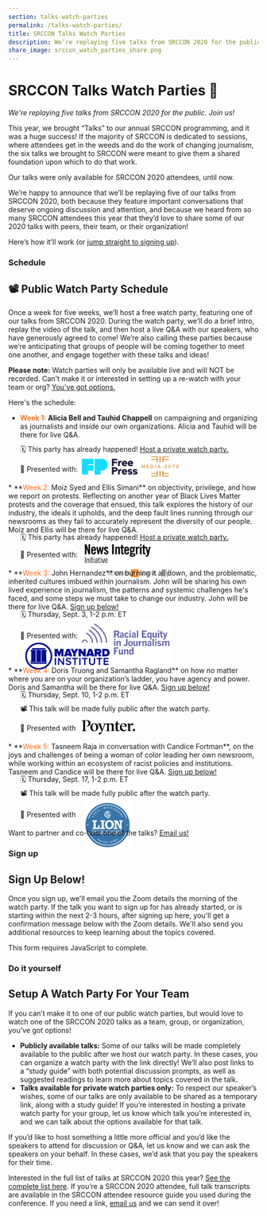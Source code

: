 ```yaml
---
section: talks-watch-parties
permalink: /talks-watch-parties/
title: SRCCON Talks Watch Parties
description: We’re replaying five talks from SRCCON 2020 for the public. Join us!
share_image: srccon_watch_parties_share.png
---
```


<style type="text/css">
  .action-links {margin-top: -0.5em; line-height: 2em;}
  span.week-name {color: #fc6e1f;}
  .action-links img {
    width: 120px;
    display: inline-block;
    margin: 0 0 -10px 0px;
  }
  ul.action-links li { display: block; }
  img.poynter {margin-bottom:-13px;}
  img.media-2070 {width: 75px;}
  img.nii { width: 170px; margin: 0 0 -40px 10px; }
  img.lion { margin: 0 0 -66px 10px; width: 100px;} 
  img.rej { margin: 0px 0 -50px 0; width: 185px;} 
  img.maynard { margin: 0 0 -30px 10px; width: 170px; }
  form.fr_form {
    padding: 0 0 0 30px;
    font-size: 0.85em;
    font-family: sofia-pro, sans-serif;
    border-left: 10px solid #fc6d1f17;
  }
  label.fr_option.control, .fr_other_option label {
    margin-left: 30px;
    position: relative;
  }
  input[type="checkbox"] {
    width: 20px;
    height: 20px;
    position: absolute;
    left: -30px;
    top: 8px;
  }
  .fr_response_field label { padding-bottom: 0.70em; }
  .fr_description { padding-top: 0em;
    font-style: normal;
    color: #888; }
  .fr_after_submit_page {
    color: #fc6d1f;
    font-style: italic;
  }
</style>

# SRCCON Talks Watch Parties 🎉
_We’re replaying five talks from SRCCON 2020 for the public. Join us!_

This year, we brought “Talks” to our annual SRCCON programming, and it was a huge success! If the majority of SRCCON is dedicated to sessions, where attendees get in the weeds and do the work of changing journalism, the six talks we brought to SRCCON were meant to give them a shared foundation upon which to do that work. 

Our talks were only available for SRCCON 2020 attendees, until now.

We’re happy to announce that we’ll be replaying five of our talks from SRCCON 2020, both because they feature important conversations that deserve ongoing discussion and attention, and because we heard from so many SRCCON attendees this year that they’d love to share some of our 2020 talks with peers, their team, or their organization!

Here’s how it’ll work (or <a href="#sign-up">jump straight to signing up</a>).

### Schedule

## 📽 Public Watch Party Schedule

Once a week for five weeks, we’ll host a free watch party, featuring one of our talks from SRCCON 2020. During the watch party, we’ll do a brief intro, replay the video of the talk, and then host a live Q&A with our speakers, who have generously agreed to come! We’re also calling these parties because we’re anticipating that groups of people will be coming together to meet one another, and engage together with these talks and ideas! 

**Please note:** Watch parties will only be available live and will NOT be recorded. Can't make it or interested in setting up a re-watch with your team or org? <a href="#do-it-yourself">You've got options.</a> 

Here's the schedule:

* **<span class="week-name">Week 1:</span> Alicia Bell and Tauhid Chappell** on campaigning and organizing as journalists and inside our own organizations. Alicia and Tauhid will be there for live Q&A.
<ul class="action-links">
  <!-- <li>🗓 Thursday, Aug. 20, 1-2 p.m. ET.</li> -->
  <li>🗓 This party has already happened! <a href="#do-it-yourself">Host a private watch party.</a></li>
  <li>🧡 Presented with: <a href="https://www.freepress.net/"><img class="free-press" src="/media/img/partners/free-press.png"></a> <a href="https://act.freepress.net/sign/media_2070/"><img class="media-2070" src="/media/img/partners/media-2070.png"></a></li>
</ul>
* **<span class="week-name">Week 2:</span> Moiz Syed and Ellis Simani** on objectivity, privilege, and how we report on protests. Reflecting on another year of Black Lives Matter protests and the coverage that ensued, this talk explores the history of our industry, the ideals it upholds, and the deep fault lines running through our newsrooms as they fail to accurately represent the diversity of our people. Moiz and Ellis will be there for live Q&A. 
<ul class="action-links">
  <!-- <li>🗓 Thursday, Aug. 27, 1-2 p.m. ET</li> -->
  <li>🗓 This party has already happened! <a href="#do-it-yourself">Host a private watch party.</a></li>
  <li>🧡 Presented with: <a href="https://www.journalism.cuny.edu/centers/tow-knight-center-entrepreneurial-journalism/news-integrity-initiative/"><img class="nii" src="/media/img/partners/NII.png"></a></li>
</ul>
* **<span class="week-name">Week 3:</span> John Hernandez** on burning it all down, and the problematic, inherited cultures imbued within journalism. John will be sharing his own lived experience in journalism, the patterns and systemic challenges he's faced, and some steps we must take to change our industry. John will be there for live Q&A. <a href="#sign-up">Sign up below!</a>
<ul class="action-links">
  <li>🗓 Thursday, Sept. 3, 1-2 p.m. ET</li>
  <li>🧡 Presented with: <a href="https://borealisphilanthropy.org/grantmaking/racial-equity-in-journalism-fund/"><img class="rej" src="/media/img/partners/rej.png"></a> <a href="https://www.mije.org/"><img class="maynard" src="/media/img/partners/maynard.jpg"></a></li>
</ul>
* **<span class="week-name">Week 4:</span> Doris Truong and Samantha Ragland** on how no matter where you are on your organization’s ladder, you have agency and power. Doris and Samantha will be there for live Q&A. <a href="#sign-up">Sign up below!</a>
<ul class="action-links">
  <li>🗓 Thursday, Sept. 10, 1-2 p.m. ET</li>
  <li>📽 This talk will be made fully public after the watch party.</li>
  <li>🧡 Presented with <a href="https://www.poynter.org/"><img class="poynter" src="/media/img/partners/poynter.png"></a></li>
</ul>
* **<span class="week-name">Week 5:</span> Tasneem Raja in conversation with Candice Fortman**, on the joys and challenges of being a woman of color leading her own newsroom, while working within an ecosystem of racist policies and institutions. Tasneem and Candice will be there for live Q&A. <a href="#sign-up">Sign up below!</a>
<ul class="action-links">
  <li>🗓 Thursday, Sept. 17, 1-2 p.m. ET</li>
  <li>📽 This talk will be made fully public after the watch party.</li>
  <li>🧡 Presented with <a href="https://www.lionpublishers.com/"><img class="lion" src="/media/img/partners/lion.png"></a></li>
</ul>

Want to partner and co-host one of the talks? [Email us!](mailto:sisi@opennews.org) 

### Sign up

## Sign Up Below!
Once you sign up, we'll email you the Zoom details the morning of the watch party. If the talk you want to sign up for has already started, or is starting within the next 2-3 hours, after signing up here, you'll get a confirmation message below with the Zoom details. We'll also send you additional resources to keep learning about the topics covered.

<form data-formrenderer>This form requires JavaScript to complete.</form>

### Do it yourself

## Setup A Watch Party For Your Team
If you can’t make it to one of our public watch parties, but would love to watch one of the SRCCON 2020 talks as a team, group, or organization, you’ve got options!

  * **Publicly available talks:** Some of our talks will be made completely available to the public after we host our watch party. In these cases, you can organize a watch party with the link directly! We’ll also post links to a “study guide” with both potential discussion prompts, as well as suggested readings to learn more about topics covered in the talk.
  * **Talks available for private watch parties only:** To respect our speaker’s wishes, some of our talks are only available to be shared  as a temporary link, along with a study guide! If you’re interested in hosting a private watch party for your group, let us know which talk you’re interested in, and we can talk about the options available for that talk.


If you’d like to host something a little more official and you’d like the speakers to attend for discussion or Q&A, let us know and we can ask the speakers on your behalf. In these cases, we’d ask that you pay the speakers for their time.

Interested in the full list of talks at SRCCON 2020 this year? [See the complete list here](https://2020.srccon.org/attendee-faq/#talks-at-srccon-how-do-they-work). If you’re a SRCCON 2020 attendee, full talk transcripts are available in the SRCCON attendee resource guide you used during the conference. If you need a link, [email us](mailto:srccon@opennews.org) and we can send it over!

<script>window.jQuery || document.write('<script src="//code.jquery.com/jquery-2.2.3.min.js"><\/script>')</script>

<link href="//d3q1ytufopwvkq.cloudfront.net/1/formrenderer.css" rel="stylesheet" />
<script src="//d3q1ytufopwvkq.cloudfront.net/1/formrenderer.js"></script>


<script>
  // Uncomment this line and set it to the CSS class that your website uses for buttons:
  // FormRenderer.BUTTON_CLASS = '';
  new FormRenderer({"project_id":"Y7N8huzpUsPtzzBJ"});
</script>